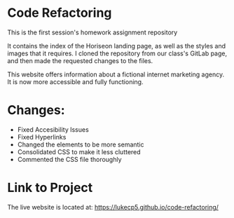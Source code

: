 # Code Refactoring
This is the first session's homework assignment repository

It contains the index of the Horiseon landing page, as well as the styles and images that it requires. I cloned the repository from our class's GitLab page, and then made
the requested changes to the files. 

This website offers information about a fictional internet marketing agency. It is now more accessible and fully functioning.

# Changes: 
- Fixed Accesibility Issues
- Fixed Hyperlinks
- Changed the elements to be more semantic
- Consolidated CSS to make it less cluttered
- Commented the CSS file thoroughly

# Link to Project
The live website is located at: https://lukecp5.github.io/code-refactoring/ 